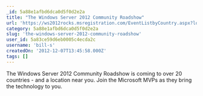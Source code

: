 ```yaml
---
_id: 5a88e1afbd6dca0d5f0d2e2a
title: "The Windows Server 2012 Community Roadshow"
url: 'https://ws2012rocks.msregistration.com/EventListbyCountry.aspx?loc=zbtfz_zrrz&prod=zWSz&tech=zOTtechz&prog=zOTprogz&type=zEVz&media=zOTmediaz'
category: 5a88e1afbd6dca0d5f0d2e2a
slug: 'the-windows-server-2012-community-roadshow'
user_id: 5a83ce59d6eb0005c4ecda2c
username: 'bill-s'
createdOn: '2012-12-07T13:45:58.000Z'
tags: []
---
```


The Windows Server 2012 Community Roadshow is coming to over 20 countries - and a location near you. Join the Microsoft MVPs as they bring the technology to you.
